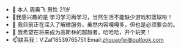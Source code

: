 - 👋 本人 周奥飞 男性 21岁
- 👀我感兴趣的是 学习学习再学习，当然生活不能缺少游戏和篮球啦！
- 🌱 我目前正在深入了解微服务，虽然内容嘎嘎多，但也是必须要会的。
- 💞️ 我希望在将来成为高斯林的超越者，哈哈哈，开个玩笑！
- 📫联系我：V:Zaf18539765751 Email:zhouaofei@outlook.com

<!---
ZhouAoFei/ZhouAoFei is a ✨ special ✨ repository because its `README.md` (this file) appears on your GitHub profile.
You can click the Preview link to take a look at your changes.
--->
